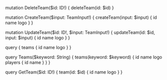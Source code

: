 mutation DeleteTeam($id: ID!) {
  deleteTeam(id: $id)
}


mutation CreateTeam($input: TeamInput!) {
  createTeam(input: $input) {
    id
    name
    logo
  }
}


mutation UpdateTeam($id: ID!, $input: TeamInput!) {
  updateTeam(id: $id, input: $input) {
    id
    name
    logo
  }
}


query {
    teams {
        id
        name
        logo
    }
}

query Teams($keyword: String) {
  teams(keyword: $keyword) {
    id
    name
    logo
    players {
      id
      name
    }
  }
}

query GetTeam($id: ID!) {
  team(id: $id) {
    id
    name
    logo
  }
}


